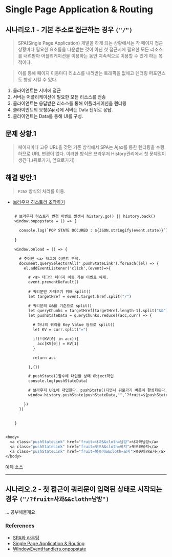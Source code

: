 # Single Page Application & Routing

## 시나리오.1 - 기본 주소로 접근하는 경우 `("/")`

> SPA(Single Page Application) 개발을 하게 되는 상황에서는 각 페이지 접근 상황마다 필요한 요소들을 다운받는 것이 아닌 첫 접근시에 필요한 모든 리소스를 내려받아 어플리케이션을 이용하는 동안 지속적으로 이용할 수 있게 하는 목적이다.

> 이를 통해 페이지 이동마다 리소스를 내려받는 트래픽을 없애고 렌더링 퍼포먼스도 향상 시킬 수 있다. 

1. 클라이언트는 서버에 접근
2. 서버는 어플리케이션에 필요한 모든 리소스를 전송
3. 클라이언트는 응답받은 리소스를 통해 어플리케이션을 렌더링
4. 클라이언트의 요청(Ajax)에 서버는 Data 단위로 응답.
5. 클라이언트는 Data를 통해 UI를 구성.

## 문제 상황.1

> 페이지마다 고유 URL을 갖던 기존 방식에서 SPA는 Ajax를 통한 렌더링을 수행하므로 URL 변경이 없다. 이러한 방식은 브라우저 History관리에서 첫 문제점이 생긴다.(뒤로가기, 앞으로가기)

## 해결 방안.1 

> `PJAX` 방식의 처리를 이용.

- [브라우저 히스토리 조작하기](https://developer.mozilla.org/ko/docs/Web/API/History_API)

```javascript1.6

    # 브라우저 히스토리 변경 이벤트 발생시 history.go() || history.back()
    window.onpopstate = () => {
      
      console.log(`POP STATE OCCURED : ${JSON.stringify(event.state)}`)
  
    }

    window.onload = () => {

      # 주어진 <a> 태그에 이벤트 부착.
      document.querySelectorAll('.pushStateLink').forEach((el) => {
        el.addEventListener('click',(event)=>{

          # <a> 태그의 페이지 이동 기본 이벤트 해제.
          event.preventDefault()
          
          # 쿼리문만 가져오기 위해 split()
          let targetHref = event.target.href.split("/")

          # 쿼리문의 &&를 기준으로 split()
          let queryChunks = targetHref[targetHref.length-1].split("&&")
          let pushStateData = queryChunks.reduce((acc,curr) => {
            
            # 하나의 쿼리를 Key Value 쌍으로 split()
            let KV = curr.split("=")

            if(!(KV[0] in acc)){
              acc[KV[0]] = KV[1]
            }

            return acc

          },{})

          # pushState()함수에 대입할 상태 Object확인
          console.log(pushStateData)

          # 브라우저 URL에 대입한다. pushState()되면서 뒤로가기 버튼이 활성화된다.
          window.history.pushState(pushStateData,"",`?fruit=${pushStateData.fruit}&&cloth=${pushStateData.cloth}`)

        })
      })

      
    }
  

<body>
  <a class="pushStateLink" href="fruit=사과&&cloth=남방">사과와남방</a>
  <a class="pushStateLink" href="fruit=포도&&cloth=바지">포도와바지</a>
  <a class="pushStateLink" href="fruit=복숭아&&cloth=모자">복숭아와모자</a>
</body>

```

[예제 소스](./public/examples/scenario_1.html)

<hr />

## 시나리오.2 - 첫 접근이 쿼리문이 입력된 상태로 시작되는 경우 `("/?fruit=사과&&cloth=남방")`

... 공부해볼게요

### References

- [SPA와 라우팅](https://heecheolman.tistory.com/41)
- [Single Page Application & Routing](https://poiemaweb.com/js-spa)
- [WindowEventHandlers.onpopstate](https://developer.mozilla.org/ko/docs/Web/API/WindowEventHandlers/onpopstate)

